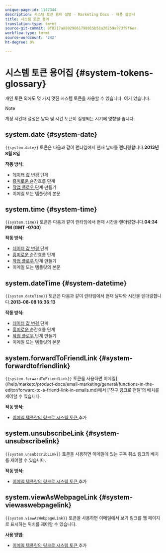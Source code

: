```yaml
---
unique-page-id: 1147344
description: 시스템 토큰 용어 설명 - Marketing Docs - 제품 설명서
title: 시스템 토큰 용어
translation-type: tm+mt
source-git-commit: 0f0217a88929661798015b51a26259a973f9f6ea
workflow-type: tm+mt
source-wordcount: '242'
ht-degree: 0%

---
```



# 시스템 토큰 용어집 {#system-tokens-glossary}

개인 토큰 외에도 몇 가지 멋진 시스템 토큰을 사용할 수 있습니다. 여기 있습니다.

>[!NOTE]
>
>계정 시간대 설정은 날짜 및 시간 토큰이 실행되는 시기에 영향을 줍니다.

## system.date {#system-date}

`{{system.date}}` 토큰은 다음과 같이 런타임에서 현재 날짜를 렌더링합니다.**2013년 8월 8일**

**작동 방식:**

* [데이터 값 변경 ](/help/marketo/product-docs/core-marketo-concepts/smart-campaigns/flow-actions/change-data-value.md) 단계
* [흥미로운 ](/help/marketo/product-docs/core-marketo-concepts/smart-campaigns/flow-actions/interesting-moment.md) 순간흐름 단계
* [작업 플로우 ](/help/marketo/product-docs/core-marketo-concepts/smart-campaigns/salesforce-flow-actions/create-task.md) 단계 만들기
* 이메일 또는 템플릿의 본문

## system.time {#system-time}

`{{system.time}}` 토큰은 다음과 같이 런타임에서 현재 시간을 렌더링합니다.**04:34 PM (GMT -0700)**

**작동 방식:**

* [데이터 값 변경 ](/help/marketo/product-docs/core-marketo-concepts/smart-campaigns/flow-actions/change-data-value.md) 단계
* [흥미로운 ](/help/marketo/product-docs/core-marketo-concepts/smart-campaigns/flow-actions/interesting-moment.md) 순간흐름 단계
* [작업 플로우 ](/help/marketo/product-docs/core-marketo-concepts/smart-campaigns/salesforce-flow-actions/create-task.md) 단계 만들기
* 이메일 또는 템플릿의 본문

## system.dateTime {#system-datetime}

`{{system.dateTime}}` 토큰은 다음과 같이 런타임에서 현재 날짜와 시간을 렌더링합니다.**2013-08-08 16:36:13**

**작동 방식:**

* [데이터 값 변경 ](/help/marketo/product-docs/core-marketo-concepts/smart-campaigns/flow-actions/change-data-value.md) 단계
* [흥미로운 ](/help/marketo/product-docs/core-marketo-concepts/smart-campaigns/flow-actions/interesting-moment.md) 순간흐름 단계
* [작업 플로우 ](/help/marketo/product-docs/core-marketo-concepts/smart-campaigns/salesforce-flow-actions/create-task.md) 단계 만들기
* 이메일 또는 템플릿의 본문

## system.forwardToFriendLink {#system-forwardtofriendlink}

`{{system.forwardToFriendLink}}` 토큰을 사용하면 이메일](/help/marketo/product-docs/email-marketing/general/functions-in-the-editor/forward-to-a-friend-link-in-emails.md)에서 [&#39;친구 링크로 전달&#39;의 배치를 제어할 수 있습니다.

**작동 방식:**

* [이메일 템플릿의 링크로 시스템 토큰 ](/help/marketo/product-docs/email-marketing/general/using-tokens/add-a-system-token-as-a-link-in-an-email.md) 추가

## system.unsubscribeLink {#system-unsubscribelink}

`{{system.unsubscribLink}}` 토큰을 사용하면 이메일에 있는 구독 취소 링크의 배치를 제어할 수 있습니다.

**작동 방식:**

* [이메일 템플릿의 링크로 시스템 토큰 ](/help/marketo/product-docs/email-marketing/general/using-tokens/add-a-system-token-as-a-link-in-an-email.md) 추가

## system.viewAsWebpageLink {#system-viewaswebpagelink}

`{{system.viewAsWebpageLink}}` 토큰을 사용하면 이메일에서 보기 링크를 웹 페이지로 표시하는 위치를 제어할 수 있습니다.

**사용 방법:**

* [이메일 템플릿의 링크로 시스템 토큰 ](/help/marketo/product-docs/email-marketing/general/using-tokens/add-a-system-token-as-a-link-in-an-email.md) 추가

